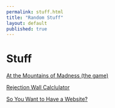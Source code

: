 ```yaml
---
permalink: stuff.html
title: "Random Stuff"
layout: default
published: true
---
```


Stuff
===

[At the Mountains of Madness (the game)](/assets/mountains.html)

[Rejection Wall Calclulator](rejections.html)

[So You Want to Have a Website?](site-guide.html)
